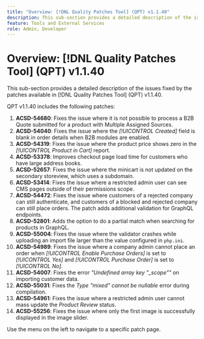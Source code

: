 ```yaml
---
title: "Overview: [!DNL Quality Patches Tool] (QPT) v1.1.40"
description: This sub-section provides a detailed description of the issues fixed by the patches available in [!DNL Quality Patches Tool] (QPT) v1.1.40.
feature: Tools and External Services
role: Admin, Developer
---
```

# Overview: [!DNL Quality Patches Tool] (QPT) v1.1.40

This sub-section provides a detailed description of the issues fixed by the patches available in [!DNL Quality Patches Tool] (QPT) v1.1.40.

QPT v1.1.40 includes the following patches:

1. **ACSD-54680**: Fixes the issue where it is not possible to process a B2B Quote submitted for a product with Multiple Assigned Sources.
1. **ACSD-54040**: Fixes the issue where the *[!UICONTROL Created]* field is blank in order details when B2B modules are enabled.
1. **ACSD-54319**: Fixes the issue where the product price shows zero in the *[!UICONTROL Product in Cart]* report.
1. **ACSD-53378**: Improves checkout page load time for customers who have large address books.
1. **ACSD-52657**: Fixes the issue where the minicart is not updated on the secondary storeview, which uses a subdomain.
1. **ACSD-53414**: Fixes the issue where a restricted admin user can see CMS pages outside of their permissions scope.
1. **ACSD-54472**: Fixes the issue where customers of a rejected company can still authenticate, and customers of a blocked and rejected company can still place orders. The patch adds additional validation for GraphQL endpoints.
1. **ACSD-52801**: Adds the option to do a partial match when searching for products in GraphQL.
1. **ACSD-55004**: Fixes the issue where the validator crashes while uploading an import file larger than the value configured in `php.ini`.
1. **ACSD-54989**: Fixes the issue where a company admin cannot place an order when *[!UICONTROL Enable Purchase Orders]* is set to *[!UICONTROL Yes]* and *[!UICONTROL Purchase Order]* is set to *[!UICONTROL No]*.
1. **ACSD-54007**: Fixes the error *"Undefined array key "_scope""* on importing customer data.
1. **ACSD-55031**: Fixes the *Type "mixed" cannot be nullable* error during compilation.
1. **ACSD-54961**: Fixes the issue where a restricted admin user cannot mass update the *Product Review* status.
1. **ACSD-55256**: Fixes the issue where only the first image is successfully displayed in the image slider.

Use the menu on the left to navigate to a specific patch page.
